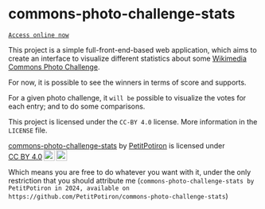 # commons-photo-challenge-stats
[`Access online now`](https://petitpotiron.github.io/commons-photo-challenge-stats/)

This project is a simple full-front-end-based web application, which aims to create an interface to visualize different statistics about some [Wikimedia Commons Photo Challenge](https://w.wiki/ANkB).

For now, it is possible to see the winners in terms of score and supports.

For a given photo challenge, it `will be` possible to visualize the votes for each entry; and to do some comparisons.

This project is licensed under the `CC-BY 4.0` license. More information in the `LICENSE` file.

<p xmlns:cc="http://creativecommons.org/ns#" xmlns:dct="http://purl.org/dc/terms/"><a property="dct:title" rel="cc:attributionURL" href="https://github.com/PetitPotiron/commons-photo-challenge-stats">commons-photo-challenge-stats</a> by <a rel="cc:attributionURL dct:creator" property="cc:attributionName" href="https://github.com/PetitPotiron">PetitPotiron</a> is licensed under <a href="https://creativecommons.org/licenses/by/4.0/?ref=chooser-v1" target="_blank" rel="license noopener noreferrer" style="display:inline-block;">CC BY 4.0<img style="height:22px!important;margin-left:3px;vertical-align:text-bottom;" src="https://mirrors.creativecommons.org/presskit/icons/cc.svg?ref=chooser-v1" alt=""><img style="height:22px!important;margin-left:3px;vertical-align:text-bottom;" src="https://mirrors.creativecommons.org/presskit/icons/by.svg?ref=chooser-v1" alt=""></a></p>

Which means you are free to do whatever you want with it, under the only restriction that you should attribute me (`commons-photo-challenge-stats by PetitPotiron in 2024, available on https://github.com/PetitPotiron/commons-photo-challenge-stats`)
